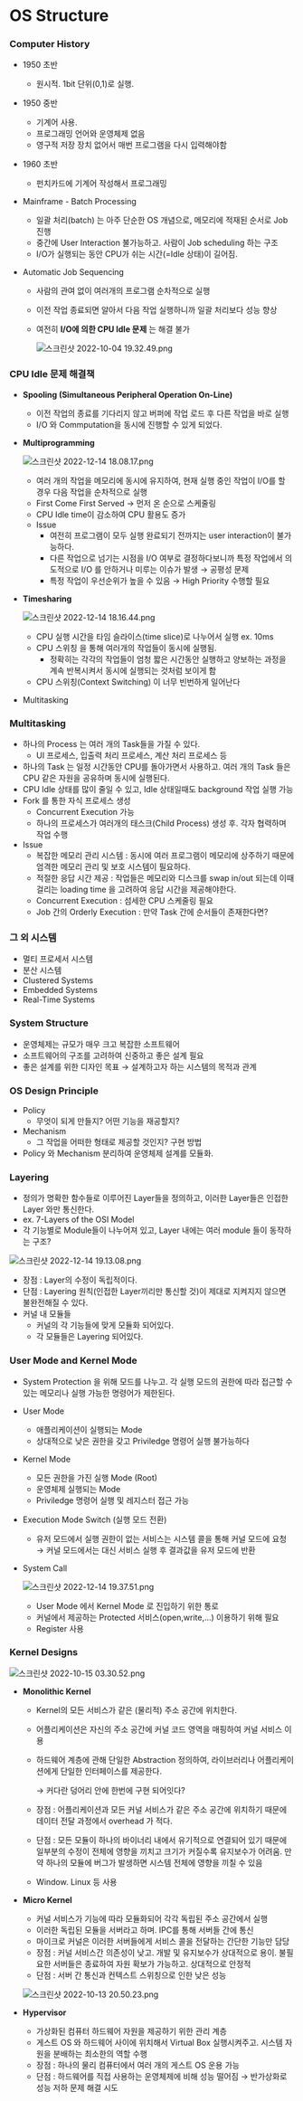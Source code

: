 # OS Structure

### Computer History

- 1950 초반

  - 원시적. 1bit 단위(0,1)로 실행.

- 1950 중반

  - 기계어 사용.
  - 프로그래밍 언어와 운영체제 없음
  - 영구적 저장 장치 없어서 매번 프로그램을 다시 입력해야함

- 1960 초반

  - 펀치카드에 기계어 작성해서 프로그래밍

- Mainframe - Batch Processing

  - 일괄 처리(batch) 는 아주 단순한 OS 개념으로, 메모리에 적재된 순서로 Job 진행
  - 중간에 User Interaction 불가능하고. 사람이 Job scheduling 하는 구조
  - I/O가 실행되는 동안 CPU가 쉬는 시간(=Idle 상태)이 길어짐.

- Automatic Job Sequencing

  - 사람의 관여 없이 여러개의 프로그램 순차적으로 실행

  - 이전 작업 종료되면 알아서 다음 작업 실행하니까 일괄 처리보다 성능 향상

  - 여전히 **I/O에 의한 CPU Idle 문제** 는 해결 불가

    ![스크린샷 2022-10-04 19.32.49.png](https://s3-us-west-2.amazonaws.com/secure.notion-static.com/71c6c05c-f6ba-4534-9297-f7f8055470c6/%E1%84%89%E1%85%B3%E1%84%8F%E1%85%B3%E1%84%85%E1%85%B5%E1%86%AB%E1%84%89%E1%85%A3%E1%86%BA_2022-10-04_19.32.49.png)

### CPU Idle 문제 해결책

- **Spooling (Simultaneous Peripheral Operation On-Line)**

  - 이전 작업의 종료를 기다리지 않고 버퍼에 작업 로드 후 다른 작업을 바로 실행
  - I/O 와 Commputation을 동시에 진행할 수 있게 되었다.

- **Multiprogramming**

  ![스크린샷 2022-12-14 18.08.17.png](https://s3-us-west-2.amazonaws.com/secure.notion-static.com/3afbfe45-d64f-467d-8a38-8ceb34f909e7/%E1%84%89%E1%85%B3%E1%84%8F%E1%85%B3%E1%84%85%E1%85%B5%E1%86%AB%E1%84%89%E1%85%A3%E1%86%BA_2022-12-14_18.08.17.png)

  - 여러 개의 작업을 메모리에 동시에 유지하여, 현재 실행 중인 작업이 I/O를 할 경우 다음 작업을 순차적으로 실행
  - First Come First Served → 먼저 온 순으로 스케줄링
  - CPU Idle time이 감소하여 CPU 활용도 증가
  - Issue
    - 여전히 프로그램이 모두 실행 완료되기 전까지는 user interaction이 불가능하다.
    - 다른 작업으로 넘기는 시점을 I/O 여부로 결정하다보니까 특정 작업에서 의도적으로 I/O 를 안하거나 미루는 이슈가 발생 → 공평성 문제
    - 특정 작업이 우선순위가 높을 수 있음 → High Priority 수행할 필요

- **Timesharing**

  ![스크린샷 2022-12-14 18.16.44.png](https://s3-us-west-2.amazonaws.com/secure.notion-static.com/9a7e82ce-92a7-4e18-8860-7f1686272eb6/%E1%84%89%E1%85%B3%E1%84%8F%E1%85%B3%E1%84%85%E1%85%B5%E1%86%AB%E1%84%89%E1%85%A3%E1%86%BA_2022-12-14_18.16.44.png)

  - CPU 실행 시간을 타임 슬라이스(time slice)로 나누어서 실행  ex. 10ms
  - CPU 스위칭 을 통해 여러개의 작업들이 동시에 실행됨.
    - 정확히는 각각의 작업들이 엄청 짧은 시간동안 실행하고 양보하는 과정을 계속 반복시켜서 동시에 실행되는 것처럼 보이게 함
  - CPU 스위칭(Context Switching) 이 너무 빈번하게 일어난다

- Multitasking

### Multitasking

- 하나의 Process 는 여러 개의 Task들을 가질 수 있다.
  - UI 프로세스, 입출력 처리 프로세스, 계산 처리 프로세스 등
- 하나의 Task 는 일정 시간동안 CPU를 돌아가면서 사용하고. 여러 개의 Task 들은 CPU 같은 자원을 공유하며 동시에 실행된다.
- CPU Idle 상태를 많이 줄일 수 있고, Idle 상태일때도 background 작업 실행 가능
- Fork 를 통한 자식 프로세스 생성
  - Concurrent Execution 가능
  - 하나의 프로세스가 여러개의 태스크(Child Process) 생성 후. 각자 협력하며 작업 수행
- Issue
  - 복잡한 메모리 관리 시스템 : 동시에 여러 프로그램이 메모리에 상주하기 때문에 엄격한 메모리 관리 및 보호 시스템이 필요하다.
  - 적절한 응답 시간 제공 : 작업들은 메모리와 디스크를 swap in/out 되는데 이때 걸리는 loading time 을 고려하여 응답 시간을 제공해야한다.
  - Concurrent Execution : 섬세한 CPU 스케줄링 필요
  - Job 간의 Orderly Execution : 만약 Task 간에 순서들이 존재한다면?

### 그 외 시스템

- 멀티 프로세서 시스템
- 분산 시스템
- Clustered Systems
- Embedded Systems
- Real-Time Systems

### System Structure

- 운영체제는 규모가 매우 크고 복잡한 소프트웨어
- 소프트웨어의 구조를 고려하여 신중하고 좋은 설계 필요
- 좋은 설계를 위한 디자인 목표 → 설계하고자 하는 시스템의 목적과 관계

### OS Design Principle

- Policy
  - 무엇이 되게 만들지? 어떤 기능을 재공할지?
- Mechanism
  - 그 작업을 어떠한 형태로 제공할 것인지? 구현 방법
- Policy 와 Mechanism 분리하여 운영체제 설계를 모듈화.

### Layering

- 정의가 명확한 함수들로 이루어진 Layer들을 정의하고, 이러한 Layer들은 인접한 Layer 와만 통신한다.
- ex. 7-Layers of the OSI Model
- 각 기능별로 Module들이 나누어져 있고, Layer 내에는 여러 module 들이 동작하는 구조?

![스크린샷 2022-12-14 19.13.08.png](https://s3-us-west-2.amazonaws.com/secure.notion-static.com/4eac0410-229d-4ce3-8e0c-84b1b53b91bb/%E1%84%89%E1%85%B3%E1%84%8F%E1%85%B3%E1%84%85%E1%85%B5%E1%86%AB%E1%84%89%E1%85%A3%E1%86%BA_2022-12-14_19.13.08.png)

- 장점 : Layer의 수정이 독립적이다.
- 단점 : Layering 원칙(인접한 Layer끼리만 통신할 것)이 제대로 지켜지지 않으면 불완전해질 수 있다.
- 커널 내 모듈들
  - 커널의 각 기능들에 맞게 모듈화 되어있다.
  - 각 모듈들은 Layering 되어있다.

### User Mode and Kernel Mode

- System Protection 을 위해 모드를 나누고. 각 실행 모드의 권한에 따라 접근할 수 있는 메모리나 실행 가능한 명령어가 제한된다.

- User Mode

  - 애플리케이션이 실행되는 Mode
  - 상대적으로 낮은 권한을 갖고 Priviledge 명령어 실행 불가능하다

- Kernel Mode

  - 모든 권한을 가진 실행 Mode (Root)
  - 운영체제 실행되는 Mode
  - Priviledge 명령어 실행 및 레지스터 접근 가능

- Execution Mode Switch (실행 모드 전환)

  - 유저 모드에서 실행 권한이 없는 서비스는 시스템 콜을 통해 커널 모드에 요청 → 커널 모드에서는 대신 서비스 실행 후 결과값을 유저 모드에 반환

- System Call

  ![스크린샷 2022-12-14 19.37.51.png](https://s3-us-west-2.amazonaws.com/secure.notion-static.com/70b99084-8343-45cf-a053-c864e12520c2/%E1%84%89%E1%85%B3%E1%84%8F%E1%85%B3%E1%84%85%E1%85%B5%E1%86%AB%E1%84%89%E1%85%A3%E1%86%BA_2022-12-14_19.37.51.png)

  - User Mode 에서 Kernel Mode 로 진입하기 위한 통로
  - 커널에서 제공하는 Protected 서비스(open,write,…) 이용하기 위해 필요
  - Register 사용

### Kernel Designs

![스크린샷 2022-10-15 03.30.52.png](https://s3-us-west-2.amazonaws.com/secure.notion-static.com/dbd64bb2-d56d-4b37-9147-1c4f1791b2e6/%E1%84%89%E1%85%B3%E1%84%8F%E1%85%B3%E1%84%85%E1%85%B5%E1%86%AB%E1%84%89%E1%85%A3%E1%86%BA_2022-10-15_03.30.52.png)

- **Monolithic Kernel**

  - Kernel의 모든 서비스가 같은 (물리적) 주소 공간에 위치한다.

  - 어플리케이션은 자신의 주소 공간에 커널 코드 영역을 매핑하여 커널 서비스 이용

  - 하드웨어 계층에 관해 단일한 Abstraction 정의하여, 라이브러리나 어플리케이션에게 단일한 인터페이스를 제공한다.

    → 커다란 덩어리 안에 한번에 구현 되어잇다?

  - 장점 : 어플리케이션과 모든 커널 서비스가 같은 주소 공간에 위치하기 때문에 데이터 전달 과정에서 overhead 가 적다.

  - 단점 : 모든 모듈이 하나의 바이너리 내에서 유기적으로 연결되어 있기 때문에 일부분의 수정이 전체에 영향을 끼치고 크기가 커질수록 유지보수가 어려움. 만약 하나의 모듈에 버그가 발생하면 시스템 전체에 영향을 끼칠 수 있음

  - Window. Linux 등 사용

- **Micro Kernel**

  - 커널 서비스가 기능에 따라 모듈화되어 각각 독립된 주소 공간에서 실행
  - 이러한 독립된 모듈을 서버라고 하며. IPC를 통해 서버들 간에 통신
  - 마이크로 커널은 이러한 서버들에게 서비스 콜을 전달하는 간단한 기능만 담당
  - 장점 : 커널 서비스간 의존성이 낮고. 개발 및 유지보수가 상대적으로 용이. 불필요한 서버들은 종료하여 자원 확보가 가능하고. 상대적으로 안정적
  - 단점 : 서버 간 통신과 컨텍스트 스위칭으로 인한 낮은 성능

  ![스크린샷 2022-10-13 20.50.23.png](https://s3-us-west-2.amazonaws.com/secure.notion-static.com/97982fa6-24ee-401f-af40-67d9dbf22511/%E1%84%89%E1%85%B3%E1%84%8F%E1%85%B3%E1%84%85%E1%85%B5%E1%86%AB%E1%84%89%E1%85%A3%E1%86%BA_2022-10-13_20.50.23.png)

- **Hypervisor**

  - 가상화된 컴퓨터 하드웨어 자원을 제공하기 위한 관리 계층
  - 게스트 OS 와 하드웨어 사이에 위치해서 Virtual Box 실행시켜주고. 시스템 자원을 분배하는 최소한의 역할 수행
  - 장점 : 하나의 물리 컴퓨터에서 여러 개의 게스트 OS 운용 가능
  - 단점 : 하드웨어를 직접 사용하는 운영체제에 비해 성능 떨어짐 → 반가상화로 성능 저하 문제 해결 시도